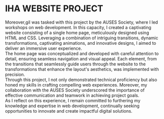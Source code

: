 # IHA WEBSITE PROJECT 
Moreover,giI was tasked with this project by the AUSES Society, where I led workshops on web development. In this capacity, I created a captivating website consisting of a single home page, meticulously designed using HTML and CSS. Leveraging a combination of intriguing transitions, dynamic transformations, captivating animations, and innovative designs, I aimed to deliver an immersive user experience.
<br>
The home page was conceptualized and developed with careful attention to detail, ensuring seamless navigation and visual appeal. Each element, from the transitions that seamlessly guide users through the website to the transformations that enhance the layout's aesthetics, was implemented with precision.
<br>
Through this project, I not only demonstrated technical proficiency but also honed my skills in crafting compelling web experiences. Moreover, my collaboration with the AUSES Society underscored the importance of effective communication and teamwork in achieving project goals.
<br>
As I reflect on this experience, I remain committed to furthering my knowledge and expertise in web development, continually seeking opportunities to innovate and create impactful digital solutions.




